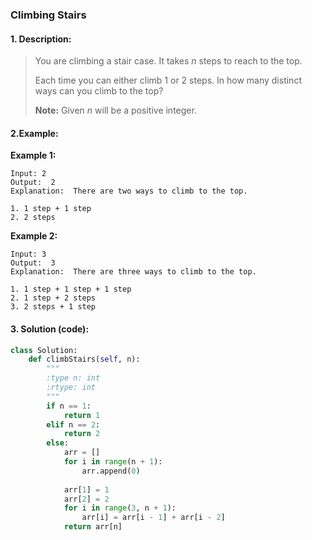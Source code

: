 ### Climbing Stairs

#### 1. Description:

> You are climbing a stair case. It takes *n* steps to reach to the top.
>
> Each time you can either climb 1 or 2 steps. In how many distinct ways can you climb to the top?
>
> **Note:** Given *n* will be a positive integer.

#### 2.Example:

**Example 1:**

```
Input: 2
Output:  2
Explanation:  There are two ways to climb to the top.

1. 1 step + 1 step
2. 2 steps

```

**Example 2:**

```
Input: 3
Output:  3
Explanation:  There are three ways to climb to the top.

1. 1 step + 1 step + 1 step
2. 1 step + 2 steps
3. 2 steps + 1 step
```

#### 3. Solution (code):
```python
class Solution:
    def climbStairs(self, n):
        """
        :type n: int
        :rtype: int
        """
        if n == 1:
            return 1
        elif n == 2:
            return 2
        else:
            arr = []
            for i in range(n + 1):
                arr.append(0)
            
            arr[1] = 1
            arr[2] = 2
            for i in range(3, n + 1):
                arr[i] = arr[i - 1] + arr[i - 2]
            return arr[n]
```